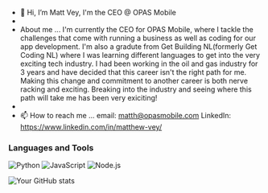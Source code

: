 - 👋 Hi, I’m Matt Vey, I'm the CEO @ OPAS Mobile 
-  
- About me ... I'm currently the CEO for OPAS Mobile, where I tackle the challenges that come with running a business as well as coding for our app development. I'm also a gradute from Get Building NL(formerly Get Coding NL) where I was learning different languages to get into the very exciting tech industry. I had been working in the oil and gas industry for 3 years and have decided that this career isn't the right path for me. Making this change and commitment to another career is both nerve racking and exciting. Breaking into the industry and seeing where this path will take me has been very exiciting!
- 
- 📫 How to reach me ... email: matth@opasmobile.com LinkedIn: https://www.linkedin.com/in/matthew-vey/

### Languages and Tools
![Python](https://img.shields.io/badge/Python-3776AB?style=flat&logo=python&logoColor=white)
![JavaScript](https://img.shields.io/badge/JavaScript-F7DF1E?style=flat&logo=javascript&logoColor=black)
![Node.js](https://img.shields.io/badge/Node.js-339933?style=flat&logo=nodedotjs&logoColor=white)

![Your GitHub stats](https://github-readme-stats.vercel.app/api?username=your-github-username&show_icons=true&hide_title=true)
